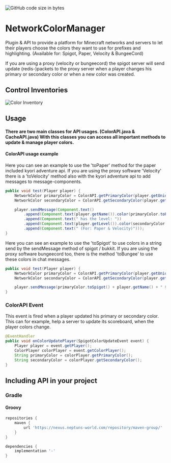 ![GitHub code size in bytes](https://img.shields.io/github/languages/code-size/spacetivityteam/NetworkColorMaker)
# NetworkColorManager
Plugin & API to provide a platform for Minecraft networks and servers to let their players choose the 
colors they want to use for prefixes and highlighting. (Available for: Spigot, Paper, Velocity & BungeeCord)

If you are using a proxy (velocity or bungeecord) the spigot server will send update (redis-)packets to the proxy server
when a player changes his primary or secondary color or when a new color was created.

## Control Inventories
![Color Inventory](https://imgur.com/a/A0Qe62V)

## Usage

#### There are two main classes for API usages. (ColorAPI.java & CacheAPI.java) With this classes you can access all important methods to update & manage player colors.

#### ColorAPI usage example
Here you can see an example to use the 'toPaper' method for the paper included kyori adventure api. If you are using the proxy software 'Velocity' there is a 'toVelocity' method also with the kyori adventure api to add messages to message-components.
````java
public void test(Player player) {
    NetworkColor primaryColor = ColorAPI.getPrimaryColor(player.getUniqueId());
    NetworkColor secondaryColor = ColorAPI.getSecondaryColor(player.getUniqueId());

    player.sendMessage(Component.text()
        .append(Component.text(player.getName()).color(primaryColor.toPaper()))
        .append(Component.text(" has the level: "))
        .append(Component.text(player.getLevel()).color(secondaryColor.toPaper()))
        .append(Component.text(" (For: Paper & Velocity)")));
}
````

Here you can see an example to use the 'toSpigot' to use colors in a string send by the sendMessage method of spigot / bukkit. If you are using the proxy software bungeecord too, there is the method 'toBungee' to use these colors in chat messages.
````java
public void test(Player player) {
    NetworkColor primaryColor = ColorAPI.getPrimaryColor(player.getUniqueId());
    NetworkColor secondaryColor = ColorAPI.getSecondaryColor(player.getUniqueId());

    player.sendMessage(primaryColor.toSpigot() + player.getName() + " §rhas the level: " + secondaryColor.toSpigot() + player.getLevel());
}
````

### ColorAPI Event
This event is fired when a player updated his primary or secondary color. This
can for example, help a server to update its scoreboard, when the player colors
change.
````java
@EventHandler
public void onColorUpdatePlayer(SpigotColorUpdateEvent event) {
    Player player = event.getPlayer();
    ColorPlayer colorPlayer = event.getColorPlayer();
    String primaryColor = colorPlayer.getPrimaryColor();
    String secondaryColor = colorPlayer.getSecondaryColor();
}
````


## Including API in your project

### Gradle
#### Groovy
````groovy
repositories {
    maven {
        url 'https://nexus.neptuns-world.com/repository/maven-group/'
    }
}

dependencies {
    implementation '-'
}
````
